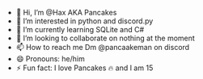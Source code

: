 - 👋 Hi, I’m @Hax AKA Pancakes
- 👀 I’m interested in python and discord.py
- 🌱 I’m currently learning SQLite and C#
- 💞️ I’m looking to collaborate on nothing at the moment
- 📫 How to reach me Dm @pancaakeman on discord
- 😄 Pronouns: he/him
- ⚡ Fun fact: I love Pancakes 🔥 and I am 15

<!---
Haxstarcoder/Haxstarcoder is a ✨ special ✨ repository because its `README.md` (this file) appears on your GitHub profile.
You can click the Preview link to take a look at your changes.
--->
